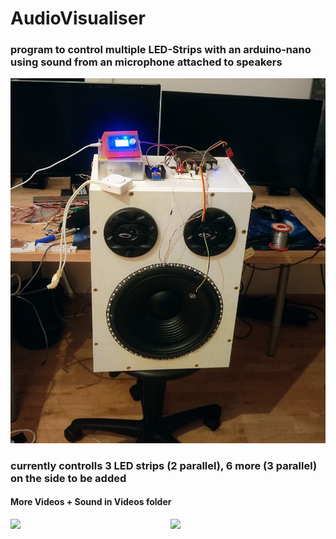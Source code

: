 # AudioVisualiser
### program to control multiple LED-Strips with an arduino-nano using sound from an microphone attached to speakers


![](Videos/02_sub_only.jpg)

### currently controlls 3 LED strips (2 parallel), 6 more (3 parallel) on the side to be added

#### More Videos + Sound in Videos folder 

<div style="display:flex;gap:8px;flex-direction:row;">
<img src="./Videos/08_both_cut.gif" style="width:calc(50% - 4px);">
<img src="./Videos/05_both_olivia_cut.gif" style="width:calc(50% - 4px);">
</div>